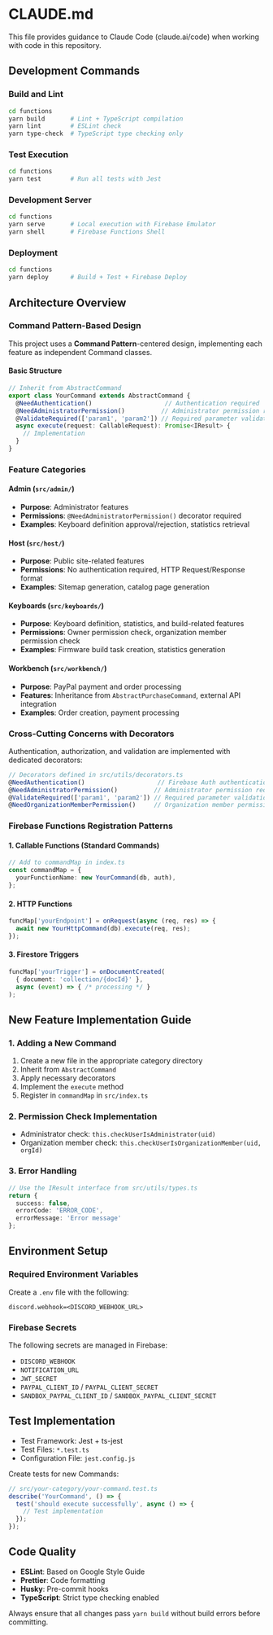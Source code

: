 # CLAUDE.md

This file provides guidance to Claude Code (claude.ai/code) when working with code in this repository.

## Development Commands

### Build and Lint
```bash
cd functions
yarn build       # Lint + TypeScript compilation
yarn lint        # ESLint check
yarn type-check  # TypeScript type checking only
```

### Test Execution
```bash
cd functions
yarn test        # Run all tests with Jest
```

### Development Server
```bash
cd functions
yarn serve       # Local execution with Firebase Emulator
yarn shell       # Firebase Functions Shell
```

### Deployment
```bash
cd functions
yarn deploy      # Build + Test + Firebase Deploy
```

## Architecture Overview

### Command Pattern-Based Design

This project uses a **Command Pattern**-centered design, implementing each feature as independent Command classes.

#### Basic Structure
```typescript
// Inherit from AbstractCommand
export class YourCommand extends AbstractCommand {
  @NeedAuthentication()                    // Authentication required
  @NeedAdministratorPermission()          // Administrator permission required (when needed)
  @ValidateRequired(['param1', 'param2']) // Required parameter validation
  async execute(request: CallableRequest): Promise<IResult> {
    // Implementation
  }
}
```

### Feature Categories

#### Admin (`src/admin/`)
- **Purpose**: Administrator features
- **Permissions**: `@NeedAdministratorPermission()` decorator required
- **Examples**: Keyboard definition approval/rejection, statistics retrieval

#### Host (`src/host/`)  
- **Purpose**: Public site-related features
- **Permissions**: No authentication required, HTTP Request/Response format
- **Examples**: Sitemap generation, catalog page generation

#### Keyboards (`src/keyboards/`)
- **Purpose**: Keyboard definition, statistics, and build-related features
- **Permissions**: Owner permission check, organization member permission check
- **Examples**: Firmware build task creation, statistics generation

#### Workbench (`src/workbench/`)
- **Purpose**: PayPal payment and order processing
- **Features**: Inheritance from `AbstractPurchaseCommand`, external API integration
- **Examples**: Order creation, payment processing

### Cross-Cutting Concerns with Decorators

Authentication, authorization, and validation are implemented with dedicated decorators:

```typescript
// Decorators defined in src/utils/decorators.ts
@NeedAuthentication()                    // Firebase Auth authentication required
@NeedAdministratorPermission()          // Administrator permission required
@ValidateRequired(['param1', 'param2']) // Required parameter validation
@NeedOrganizationMemberPermission()     // Organization member permission required
```

### Firebase Functions Registration Patterns

#### 1. Callable Functions (Standard Commands)
```typescript
// Add to commandMap in index.ts
const commandMap = {
  yourFunctionName: new YourCommand(db, auth),
};
```

#### 2. HTTP Functions
```typescript
funcMap['yourEndpoint'] = onRequest(async (req, res) => {
  await new YourHttpCommand(db).execute(req, res);
});
```

#### 3. Firestore Triggers
```typescript
funcMap['yourTrigger'] = onDocumentCreated(
  { document: 'collection/{docId}' },
  async (event) => { /* processing */ }
);
```

## New Feature Implementation Guide

### 1. Adding a New Command
1. Create a new file in the appropriate category directory
2. Inherit from `AbstractCommand`
3. Apply necessary decorators
4. Implement the `execute` method
5. Register in `commandMap` in `src/index.ts`

### 2. Permission Check Implementation
- Administrator check: `this.checkUserIsAdministrator(uid)`
- Organization member check: `this.checkUserIsOrganizationMember(uid, orgId)`

### 3. Error Handling
```typescript
// Use the IResult interface from src/utils/types.ts
return {
  success: false,
  errorCode: 'ERROR_CODE',
  errorMessage: 'Error message'
};
```

## Environment Setup

### Required Environment Variables
Create a `.env` file with the following:
```
discord.webhook=<DISCORD_WEBHOOK_URL>
```

### Firebase Secrets
The following secrets are managed in Firebase:
- `DISCORD_WEBHOOK`
- `NOTIFICATION_URL`
- `JWT_SECRET`
- `PAYPAL_CLIENT_ID` / `PAYPAL_CLIENT_SECRET`
- `SANDBOX_PAYPAL_CLIENT_ID` / `SANDBOX_PAYPAL_CLIENT_SECRET`

## Test Implementation

- Test Framework: Jest + ts-jest
- Test Files: `*.test.ts`
- Configuration File: `jest.config.js`

Create tests for new Commands:
```typescript
// src/your-category/your-command.test.ts
describe('YourCommand', () => {
  test('should execute successfully', async () => {
    // Test implementation
  });
});
```

## Code Quality

- **ESLint**: Based on Google Style Guide
- **Prettier**: Code formatting
- **Husky**: Pre-commit hooks
- **TypeScript**: Strict type checking enabled

Always ensure that all changes pass `yarn build` without build errors before committing.